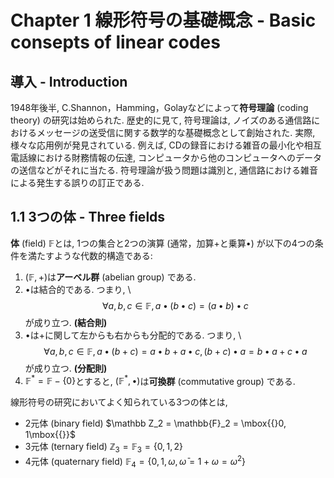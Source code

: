 # Chapter 1 線形符号の基礎概念 - Basic consepts of linear codes

## 導入 - Introduction

1948年後半, C.Shannon，Hamming，Golayなどによって**符号理論** (coding theory) の研究は始められた.
歴史的に見て, 符号理論は, ノイズのある通信路におけるメッセージの送受信に関する数学的な基礎概念として創始された.
実際, 様々な応用例が発見されている. 例えば, CDの録音における雑音の最小化や相互電話線における財務情報の伝達, コンピュータから他のコンピュータへのデータの送信などがそれに当たる. 符号理論が扱う問題は識別と, 通信路における雑音による発生する誤りの訂正である.

## 1.1 3つの体 - Three fields

**体** (field) $\mathbb{F}$とは, 1つの集合と2つの演算 (通常，加算$+$と乗算$\bullet$) が以下の4つの条件を満たすような代数的構造である:
1. $(\mathbb{F}, +)$は**アーベル群** (abelian group) である.
2. $\bullet$は結合的である. つまり, \\
$$
\forall a, b, c \in \mathbb{F}, a \bullet (b \bullet c) = (a \bullet b) \bullet c
$$
が成り立つ. **(結合則)**
3. $\bullet$は$+$に関して左からも右からも分配的である. つまり, \\
$$
\forall a, b, c \in \mathbb{F}, a \bullet (b+c) = a \bullet b + a \bullet c, (b+c) \bullet a = b \bullet a + c \bullet a
$$
が成り立つ. **(分配則)**
4. $\mathbb{F}^{\ast} = \mathbb{F}- \{ 0 \}$とすると, $(\mathbb{F}^{\ast}, \bullet)$は**可換群** (commutative group) である.


線形符号の研究においてよく知られている3つの体とは, 
- 2元体 (binary field) $\mathbb Z_2 = \mathbb{F}_2 = \mbox{\{}0, 1\mbox{\{}}$
- 3元体 (ternary field) $\mathbb Z_3 = \mathbb{F}_3 = \{0, 1, 2\}$
- 4元体 (quaternary field) $\mathbb{F}_4 = \{0, 1, \omega, \bar{\omega} = 1 + \omega = \omega^2\}$
